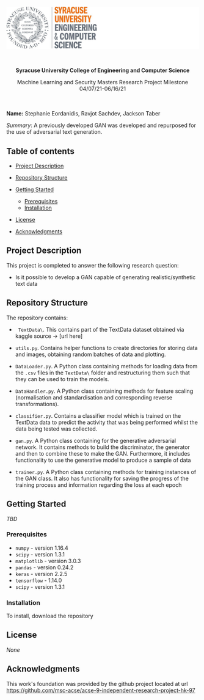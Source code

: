 
![SU College Logo](Images/SU_LOGO.jpg)

<br>
<p align="center">
  <b> Syracuse University College of Engineering and Computer Science </b>   
</p>

<p align="center">
  Machine Learning and Security Masters Research Project Milestone 04/07/21-06/16/21
</p>


<br>
<br>
<b>Name:</b> Stephanie Eordanidis, 
             Ravjot Sachdev, 
             Jackson Taber


*Summary*:  A previously developed GAN was developed and repurposed for the use of adversarial text generation. 

## Table of contents
* [Project Description](#ProjectDescription)
* [Repository Structure](#RepositoryStructure)

* [Getting Started](#GettingStarted)
    * [Prerequisites](#Prerequisites)
    * [Installation](#Installation)

* [License](#License)
* [Acknowledgments](#Acknowledgments)

## Project Description <a name="ProjectDescription"></a>
This project is completed to answer the following research question:
* Is it possible to develop a GAN capable of generating realistic/synthetic text data


## Repository Structure <a name="RepositoryStructure"></a>
The repository contains:
* `` TextData\``. This contains  part of the TextData dataset obtained via kaggle source -> [url here]

* `` utils.py ``. Contains helper functions to create directories for storing data and images, obtaining random batches of data and plotting.

* `` DataLoader.py ``. A Python class containing methods for loading data from the ``.csv`` files in the ``TextData\`` folder and restructuring them such that they can be used to train the models.

* ``DataHandler.py``. A Python class containing methods for feature scaling (normalisation and standardisation and corresponding reverse transformations). 

* ``classifier.py``. Contains a classifier model which is trained on the TextData data to predict the activity that was being performed whilst the data being tested was collected.

* ``gan.py``. A Python class containing for the generative adversarial network. It contains methods to build the discriminator, the generator and then to combine these to make the GAN. Furthermore, it includes functionality to use the generative model to produce a sample of data

* ``trainer.py``. A Python class containing methods for training instances of the GAN class. It also has functionality for saving the progress of the training process and information regarding the loss at each epoch


## Getting Started <a name="GettingStarted"></a>
*TBD*

### Prerequisites <a name="Prerequisites"></a>

* ``numpy`` - version 1.16.4
* ``scipy`` - version 1.3.1
* ``matplotlib`` - version 3.0.3
* ``pandas`` - version 0.24.2
* ``keras`` - version 2.2.5
* ``tensorflow`` - 1.14.0
* ``scipy`` - version 1.3.1


### Installation <a name="Installation"></a>
To install, download the repository


## License <a name="License"></a>
*None*


## Acknowledgments <a name="Acknowledgments"></a>
This work's foundation was provided by the github project located at url https://github.com/msc-acse/acse-9-independent-research-project-hk-97


